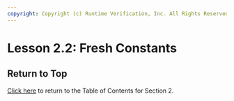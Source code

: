 ```yaml
---
copyright: Copyright (c) Runtime Verification, Inc. All Rights Reserved.
---
```


# Lesson 2.2: Fresh Constants

## Return to Top

[Click here](../README.md) to return to the Table of Contents for Section 2.
